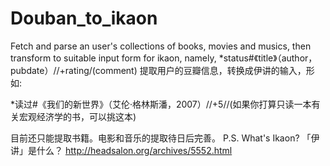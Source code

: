 # Douban_to_ikaon
Fetch and parse an user's collections of books, movies and musics, then transform to suitable input form for ikaon, namely,
*status#《title》（author，pubdate）//+rating/(comment)
提取用户的豆瓣信息，转换成伊讲的输入，形如:

*读过#《我们的新世界》（艾伦·格林斯潘，2007）//+5//(如果你打算只读一本有关宏观经济学的书，可以挑这本)

目前还只能提取书籍。电影和音乐的提取待日后完善。
P.S. What's Ikaon? 「伊讲」是什么？
http://headsalon.org/archives/5552.html
